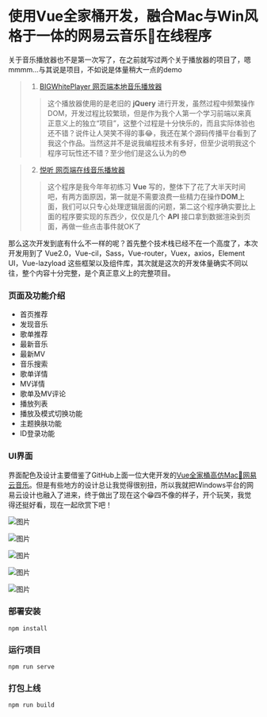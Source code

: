 # 使用Vue全家桶开发，融合Mac与Win风格于一体的网易云音乐🎵在线程序

关于音乐播放器也不是第一次写了，在之前就写过两个关于播放器的项目了，嗯mmmm...与其说是项目，不如说是体量稍大一点的demo

> 1. [BIGWhitePlayer 网页端本地音乐播放器](https://inkgn.gitee.io/bigwhite-music/)
>> 这个播放器使用的是老旧的 **jQuery** 进行开发，虽然过程中频繁操作DOM，开发过程比较繁琐，但是作为我个人第一个学习前端以来真正意义上的独立“项目”，这整个过程是十分快乐的，而且实际体验也还不错？说件让人哭笑不得的事😂，我还在某个源码传播平台看到了我这个作品。当然这并不是说我编程技术有多好，但至少说明我这个程序可玩性还不错？至少他们是这么认为的😳

> 2. [悦听 网页端在线音乐播放器](http://inkgn.gitee.io/vue_music/)
>> 这个程序是我今年年初练习 **Vue** 写的，整体下了花了大半天时间吧，有两方面原因，第一就是不需要浪费一些精力在操作**DOM**上面，我们可以只专心处理逻辑层面的问题，第二这个程序确实要比上面的程序要实现的东西少，仅仅是几个 **API** 接口拿到数据渲染到页面，再做一些点击事件就OK了

那么这次开发到底有什么不一样的呢？首先整个技术栈已经不在一个高度了，本次开发用到了 Vue2.0，Vue-cil，Sass，Vue-router，Vuex，axios，Element UI，Vue-lazyload 这些框架以及组件库，其次就是这次的开发体量确实不同以往，整个内容十分完整，是个真正意义上的完整项目。

### 页面及功能介绍


- 首页推荐
- 发现音乐
- 歌单推荐
- 最新音乐
- 最新MV
- 音乐搜索
- 歌单详情
- MV详情
- 歌单及MV评论
- 播放列表
- 播放及模式切换功能
- 主题换肤功能
- ID登录功能

### UI界面
界面配色及设计主要借鉴了GitHub上面一位大佬开发的[Vue全家桶高仿Mac🎵网易云音乐](https://github.com/sl1673495/vue-netease-music)。但是有些地方的设计总让我觉得很别扭，所以我就把Windows平台的网易云设计也融入了进来，终于做出了现在这个😁四不像的样子，开个玩笑，我觉得还挺好看，现在一起欣赏下吧！

![图片](https://gzh-1253246719.cos.ap-chengdu.myqcloud.com/vue_pro/1.png)

![图片](https://gzh-1253246719.cos.ap-chengdu.myqcloud.com/vue_pro/2.png)

![图片](https://gzh-1253246719.cos.ap-chengdu.myqcloud.com/vue_pro/4.png)

![图片](https://gzh-1253246719.cos.ap-chengdu.myqcloud.com/vue_pro/3.png)

![图片](https://gzh-1253246719.cos.ap-chengdu.myqcloud.com/vue_pro/5.png)


### 部署安装
```
npm install
```

### 运行项目
```
npm run serve
```

### 打包上线
```
npm run build
```

